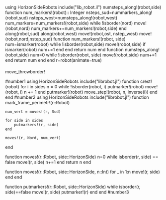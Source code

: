 using HorizonSideRobots
include("lib_robot.il")
numsteps_along!(robot,side)
function num_markers!(robot):: Integer
    nsteps_sud=nummarkers_along!(robot,sud)
    nsteps_west=numsteps_along!(robot,west)
    num_markers=num_markers!(robot,side)
    while !isborder(nord)
        move!(robot,nord)
        num_markers+=num_markers!(robot,side)
    end
    along(robot,sud)
    along(robot,west)
    move!(robot,ost, nstep_west)
    move!(robot,nord,nstep_sud)
    function num_markers!(robot, side)
        num=ismarker(robot)
        while !isborder(robot,side)
            move!(robot,side)
            if ismarker(robot)
                num+=1
            end
        end
        return num
    end
    function numsteps_along!(robot,side)
        num=0
        while !isborder(robot, side)
            move!(robot,side)
            num+=1
        end
    return num
    end
end
r=robot(animate=true)
####

move_throwborder!

#number1
using HorizonSideRobots
include("librobot.jl")
function crest!(robot)
    for i in sides
        n = 0
        while !isborder(robot, i)
            putmarker!(robot)
            move!(robot, i)
            n += 1
        end
        putmarker!(robot)
        move_step!(robot, n, inverse(i))
    end
end
#number2
using HorizonSideRobots
include("librobot.jl")
function mark_frame_perimetr!(r::Robot) 

    num_vert = moves!(r, Sud)

    for side in sides
        putmarkers!(r, side)
    end

    moves!(r, Nord, num_vert)
end

function moves!(r::Robot, side::HorizonSide)
    n=0
    while isborder(r, side) == false
        move!(r, side)
        n+=1
    end
    return n
end

function moves!(r::Robot, side::HorizonSide, n::Int)
    for _ in 1:n
        move!(r, side)
    end
end

function putmarkers!(r::Robot, side::HorizonSide)
    while isborder(r, side)==false
        move!(r, side)
        putmarker!(r)
    end
end
#number3


